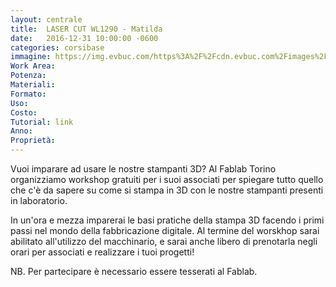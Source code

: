 ```yaml
---
layout: centrale
title:  LASER CUT WL1290 - Matilda
date:   2016-12-31 10:00:00 -0600
categories: corsibase
immagine: https://img.evbuc.com/https%3A%2F%2Fcdn.evbuc.com%2Fimages%2F28597995%2F50403870472%2F1%2Foriginal.jpg?w=800&rect=0%2C4%2C2142%2C1071&s=fb82caae2bf0391660e2c6a555d688ea
Work Area:
Potenza:
Materiali:
Formato:
Uso:
Costo:
Tutorial: link
Anno:
Proprietà:
---
```


Vuoi imparare ad usare le nostre stampanti 3D? Al Fablab Torino organizziamo workshop gratuiti per i suoi associati per spiegare tutto quello che c'è da sapere su come si stampa in 3D con le nostre stampanti presenti in laboratorio.
<!--more-->
In un'ora e mezza imparerai le basi pratiche della stampa 3D facendo i primi passi nel mondo della fabbricazione digitale. Al termine del worskhop sarai abilitato all'utilizzo del macchinario, e sarai anche libero di prenotarla negli orari per associati e realizzare i tuoi progetti!

NB. Per partecipare è necessario essere tesserati al Fablab. 
